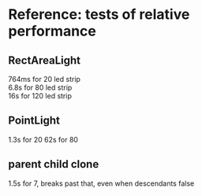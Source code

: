# Reference: tests of relative performance 
 
## RectAreaLight  
764ms for 20 led strip  
6.8s for 80 led strip  
16s for 120 led strip  

## PointLight
1.3s for 20
62s for 80

## parent child clone
1.5s for 7, breaks past that, even when descendants false 